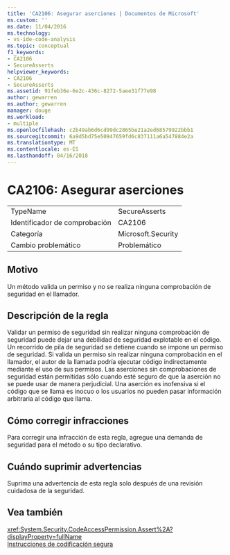 ```yaml
---
title: 'CA2106: Asegurar aserciones | Documentos de Microsoft'
ms.custom: ''
ms.date: 11/04/2016
ms.technology:
- vs-ide-code-analysis
ms.topic: conceptual
f1_keywords:
- CA2106
- SecureAsserts
helpviewer_keywords:
- CA2106
- SecureAsserts
ms.assetid: 91feb36e-6e2c-436c-8272-5aee31f77e98
author: gewarren
ms.author: gewarren
manager: douge
ms.workload:
- multiple
ms.openlocfilehash: c2b49ab6d6cd99dc2865be21a2ed68579922bbb1
ms.sourcegitcommit: 6a9d5bd75e50947659fd6c837111a6a547884e2a
ms.translationtype: MT
ms.contentlocale: es-ES
ms.lasthandoff: 04/16/2018
---
```

# <a name="ca2106-secure-asserts"></a>CA2106: Asegurar aserciones
|||  
|-|-|  
|TypeName|SecureAsserts|  
|Identificador de comprobación|CA2106|  
|Categoría|Microsoft.Security|  
|Cambio problemático|Problemático|  
  
## <a name="cause"></a>Motivo  
 Un método valida un permiso y no se realiza ninguna comprobación de seguridad en el llamador.  
  
## <a name="rule-description"></a>Descripción de la regla  
 Validar un permiso de seguridad sin realizar ninguna comprobación de seguridad puede dejar una debilidad de seguridad explotable en el código. Un recorrido de pila de seguridad se detiene cuando se impone un permiso de seguridad. Si valida un permiso sin realizar ninguna comprobación en el llamador, el autor de la llamada podría ejecutar código indirectamente mediante el uso de sus permisos. Las aserciones sin comprobaciones de seguridad están permitidas sólo cuando esté seguro de que la aserción no se puede usar de manera perjudicial. Una aserción es inofensiva si el código que se llama es inocuo o los usuarios no pueden pasar información arbitraria al código que llama.  
  
## <a name="how-to-fix-violations"></a>Cómo corregir infracciones  
 Para corregir una infracción de esta regla, agregue una demanda de seguridad para el método o su tipo declarativo.  
  
## <a name="when-to-suppress-warnings"></a>Cuándo suprimir advertencias  
 Suprima una advertencia de esta regla solo después de una revisión cuidadosa de la seguridad.  
  
## <a name="see-also"></a>Vea también  
 <xref:System.Security.CodeAccessPermission.Assert%2A?displayProperty=fullName>   
 [Instrucciones de codificación segura](/dotnet/standard/security/secure-coding-guidelines)